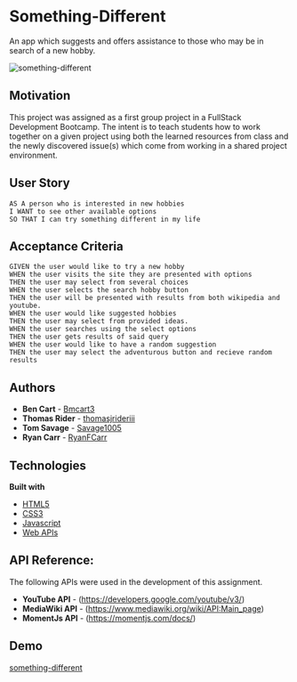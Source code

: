 # Something-Different

An app which suggests and offers assistance to those who may be in search of a new hobby.

![something-different](https://user-images.githubusercontent.com/61035701/82362230-07bd7b00-99da-11ea-8501-aefa3d52176c.jpg)

## Motivation

This project was assigned as a first group project in a FullStack Development Bootcamp. The intent is to teach students how to work together on a given project using both the learned resources from class and the newly discovered issue(s) which come from working in a shared project environment.

## User Story

```
AS A person who is interested in new hobbies
I WANT to see other available options
SO THAT I can try something different in my life
```

## Acceptance Criteria

```
GIVEN the user would like to try a new hobby
WHEN the user visits the site they are presented with options
THEN the user may select from several choices
WHEN the user selects the search hobby button
THEN the user will be presented with results from both wikipedia and youtube.
WHEN the user would like suggested hobbies
THEN the user may select from provided ideas.
WHEN the user searches using the select options
THEN the user gets results of said query
WHEN the user would like to have a random suggestion
THEN the user may select the adventurous button and recieve random results
```

## Authors

* **Ben Cart** - [Bmcart3](https://github.com/Bmcart3)
* **Thomas Rider** - [thomasjrideriii](https://github.com/thomasjrideriii)
* **Tom Savage** - [Savage1005](https://github.com/Savage1005)
* **Ryan Carr** - [RyanFCarr](https://github.com/RyanFCarr)

## Technologies

<b>Built with</b>
- [HTML5](https://developer.mozilla.org/en-US/docs/Web/Guide/HTML/HTML5)
- [CSS3](https://developer.mozilla.org/en-US/docs/Web/CSS)
- [Javascript](https://developer.mozilla.org/en-US/docs/Web/JavaScript)
- [Web APIs](https://developer.mozilla.org/en-US/docs/Web/API)

## API Reference:

The following APIs were used in the development of this assignment.

* **YouTube API** - (https://developers.google.com/youtube/v3/)
* **MediaWiki API** - (https://www.mediawiki.org/wiki/API:Main_page)
* **MomentJs API** - (https://momentjs.com/docs/)

## Demo
[something-different](https://ryanfcarr.github.io/Something-Different/index.html)
